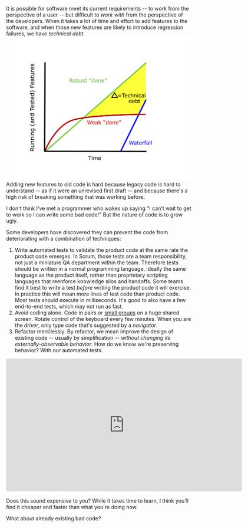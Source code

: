 It is possible for software meet its current requirements -- to *work* from the perspective of a user -- but difficult to *work with* from the perspective of the developers.  When it takes a lot of time and effort to add features to the software, and when those new features are likely to introduce regression failures, we have *technical debt*.
![Running Tested Features Graph](/assets/images/running-tested-features-graph.png)
Adding new features to old code is hard because legacy code is hard to understand -- as if it were an unrevised first draft -- and because there's a high risk of breaking something that was working before.

I don't think I've met a programmer who wakes up saying "I can't wait to get to work so I can write some bad code!"  But the nature of code is to grow ugly.

Some developers have discovered they can prevent the code from deteriorating with a combination of techniques:

1. Write automated tests to validate the product code at the same rate the product code emerges.  In Scrum, those tests are a team responsibility, not just a miniature QA department within the team.  Therefore tests should be written in a normal programming language, ideally the same language as the product itself, rather than proprietary scripting languages that reenforce knowledge silos and handoffs. Some teams find it best to write a test *before* writing the product code it will exercise.  In practice this will mean more lines of test code than product code. Most tests should execute in milliseconds. It's good to also have a few end-to-end tests, which may not run as fast.
1. Avoid coding alone. Code in pairs or [small groups](https://www.youtube.com/watch?v=p_pvslS4gEI) on a huge shared screen. Rotate control of the keyboard every few minutes. When you are the *driver*, only type code that's suggested by a *navigator*.
1. Refactor mercilessly. By refactor, we mean improve the design of existing code -- usually by simplification -- *without changing its externally-observable behavior*. How do we know we're preserving behavior? With our automated tests.

<iframe width="640" height="360" src="https://www.youtube-nocookie.com/embed/p_pvslS4gEI?controls=0&amp;showinfo=0" frameborder="0" allowfullscreen></iframe>

Does this sound expensive to you? While it takes time to learn, I think you'll find it cheaper and faster than what you're doing now.

What about already existing bad code?